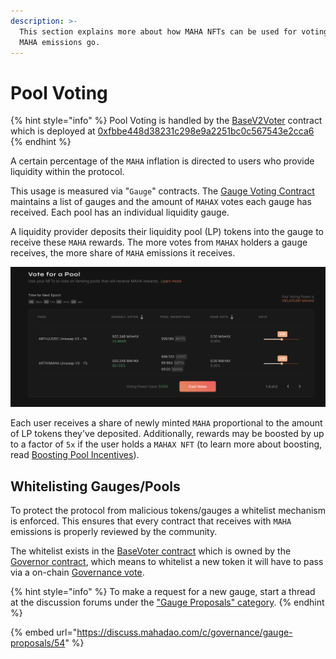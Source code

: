 ```yaml
---
description: >-
  This section explains more about how MAHA NFTs can be used for voting on where
  MAHA emissions go.
---
```


# Pool Voting

{% hint style="info" %}
Pool Voting is handled by the [BaseV2Voter](https://github.com/MahaDAO/governance-contracts/blob/master/contracts/voter/BaseV2Voter.sol) contract which is deployed at [0xfbbe448d38231c298e9a2251bc0c567543e2cca6](https://etherscan.io/address/0xfbbe448d38231c298e9a2251bc0c567543e2cca6)
{% endhint %}

A certain percentage of the `MAHA` inflation is directed to users who provide liquidity within the protocol.

This usage is measured via "`Gauge`" contracts. The [Gauge Voting Contract](https://github.com/MahaDAO/governance-contracts/blob/master/contracts/voter/BaseV2Voter.sol) maintains a list of gauges and the amount of `MAHAX` votes each gauge has received. Each pool has an individual liquidity gauge.

A liquidity provider deposits their liquidity pool (LP) tokens into the gauge to receive these `MAHA` rewards. The more votes from `MAHAX` holders a gauge receives, the more share of `MAHA` emissions it receives.

![The pool voting page that showcases how much votes a pool receives](<../../.gitbook/assets/image (2).png>)

Each user receives a share of newly minted `MAHA` proportional to the amount of LP tokens they've deposited. Additionally, rewards may be boosted by up to a factor of `5x` if the user holds a `MAHAX NFT` (to learn more about boosting, read [Boosting Pool Incentives](boosting-pools.md)).

## Whitelisting Gauges/Pools

To protect the protocol from malicious tokens/gauges a whitelist mechanism is enforced. This ensures that every contract that receives with `MAHA` emissions is properly reviewed by the community.

The whitelist exists in the [BaseVoter contract](https://github.com/MahaDAO/governance-contracts/blob/master/contracts/voter/BaseV2Voter.sol) which is owned by the [Governor contract](https://github.com/MahaDAO/governance-contracts/blob/master/contracts/MAHAXGovernor.sol), which means to whitelist a new token it will have to pass via a on-chain [Governance vote](../creating-voting-on-proposals.md).

{% hint style="info" %}
To make a request for a new gauge, start a thread at the discussion forums under the ["Gauge Proposals" category](https://discuss.mahadao.com/c/governance/gauge-proposals/54).
{% endhint %}

{% embed url="https://discuss.mahadao.com/c/governance/gauge-proposals/54" %}
